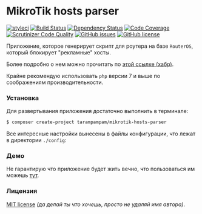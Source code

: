 # MikroTik hosts parser

[![styleci](https://styleci.io/repos/39877790/shield?maxAge=0)](https://styleci.io/repos/39877790) [![Build Status](https://scrutinizer-ci.com/g/tarampampam/mikrotik-hosts-parser/badges/build.png?b=master&maxAge=0)](https://scrutinizer-ci.com/g/tarampampam/mikrotik-hosts-parser/build-status/master)  [![Dependency Status](https://www.versioneye.com/user/projects/5980d48f0fb24f005bcbf104/badge.svg?style=flat-square&maxAge=0)](https://www.versioneye.com/user/projects/5980d48f0fb24f005bcbf104) [![Code Coverage](https://scrutinizer-ci.com/g/tarampampam/mikrotik-hosts-parser/badges/coverage.png?b=master&maxAge=0)](https://scrutinizer-ci.com/g/tarampampam/mikrotik-hosts-parser/?branch=master) [![Scrutinizer Code Quality](https://scrutinizer-ci.com/g/tarampampam/mikrotik-hosts-parser/badges/quality-score.png?b=master&maxAge=0)](https://scrutinizer-ci.com/g/tarampampam/mikrotik-hosts-parser/?branch=master)  [![GitHub issues](https://img.shields.io/github/issues/tarampampam/mikrotik-hosts-parser.svg?style=flat-square&maxAge=0)](https://github.com/tarampampam/mikrotik-hosts-parser/issues) [![GitHub license](https://img.shields.io/badge/license-MIT-blue.svg?style=flat-square&maxAge=0)](https://raw.githubusercontent.com/tarampampam/mikrotik-hosts-parser/master/LICENSE)

Приложение, которое генерирует скрипт для роутера на базе `RouterOS`, который блокирует "рекламные" хосты.

Более подробно о нем можно прочитать по [этой ссылке (хабр)][habr].

Крайне рекомендую использовать `php` версии 7 и выше по соображениям производительности.

### Установка

Для развертывания приложения достаточно выполнить в терминале:

```bash
$ composer create-project tarampampam/mikrotik-hosts-parser
```

Все интересные настройки вынесены в файлы конфигурации, что лежат в директории `./config`:

### Демо

Не гарантирую что приложение будет жить вечно, что пользоваться им можешь [тут][demo].

### Лицензия

[MIT license](./LICENSE) *(да делай ты что хочешь, просто не удаляй имя автора)*.

[demo]: https://stopad.kplus.pro/
[habr]: https://habrahabr.ru/post/264001/
